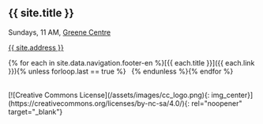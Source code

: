 <hr style="height:10px;visibility:hidden;margin:0"/>

## {{ site.title }}

Sundays, 11 AM, [Greene Centre](/directions.html) <br>

[{{ site.address }}](/directions.html)

{% for each in site.data.navigation.footer-en %}[{{ each.title }}]({{ each.link }}){% unless forloop.last == true %} &ensp;{% endunless %}{% endfor %}

<br>
[![Creative Commons License](/assets/images/cc_logo.png){: img_center}](https://creativecommons.org/licenses/by-nc-sa/4.0/){: rel="noopener" target="_blank"}
